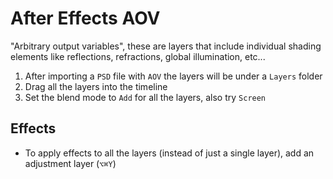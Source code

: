 # After Effects AOV

"Arbitrary output variables", these are layers that include individual shading elements like reflections, refractions, global illumination, etc...

1. After importing a `PSD` file with `AOV` the layers will be under a `Layers` folder
2. Drag all the layers into the timeline
3. Set the blend mode to `Add` for all the layers, also try `Screen`

## Effects

- To apply effects to all the layers (instead of just a single layer), add an adjustment layer (`⌥⌘Y`)
